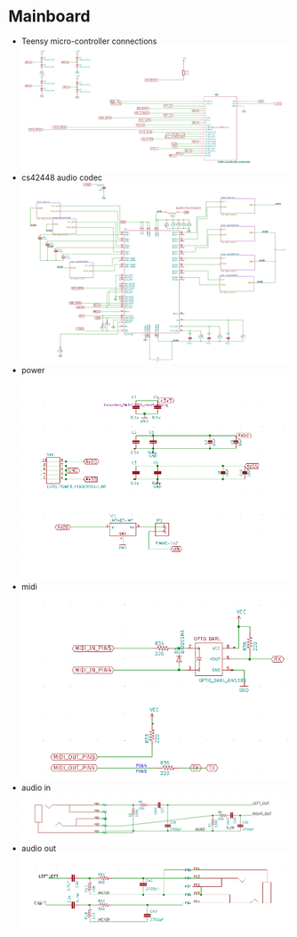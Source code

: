 # Mainboard
* Teensy micro-controller connections
![teensy circuit](boards/mainboard/images/circuit_sheet_teensy.png)
* cs42448 audio codec
![codec circuit](boards/mainboard/images/circuit_sheet_codec.png)
* power
![power circuit](boards/mainboard/images/circuit_sheet_power.png)
* midi
![midi circuit](boards/mainboard/images/circuit_sheet_midi.png)
* audio in
![audio in circuit](boards/mainboard/images/circuit_sheet_audio_in.png)
* audio out
![audio out circuit](boards/mainboard/images/circuit_sheet_audio_out.png)

